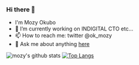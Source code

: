 ### Hi there 👋

- I'm Mozy Okubo
- 🔭 I’m currently working on INDIGITAL CTO etc...
- 📫 How to reach me: twitter @ok_mozy
- 💬 Ask me about anything [here](https://github.com/MozyOk/MozyOk/issues)

![mozy's github stats](https://github-readme-stats.vercel.app/api?username=mozyok&show_icons=true)
[![Top Langs](https://github-readme-stats.vercel.app/api/top-langs/?username=mozyok&layout=compact&hide=css)](https://github.com/anuraghazra/github-readme-stats)
